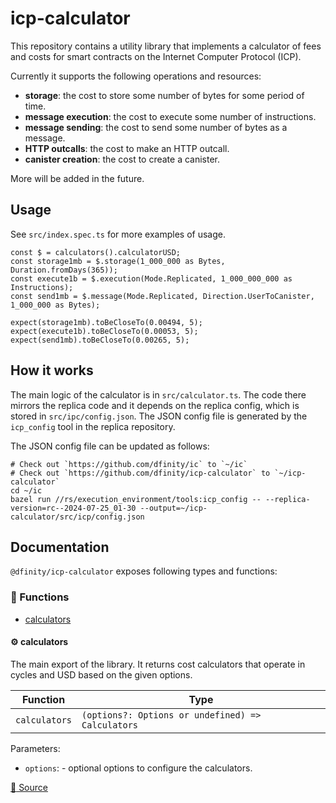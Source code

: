 # icp-calculator

This repository contains a utility library that implements a calculator of fees
and costs for smart contracts on the Internet Computer Protocol (ICP).

Currently it supports the following operations and resources:

- **storage**: the cost to store some number of bytes for some period of time.
- **message execution**: the cost to execute some number of instructions.
- **message sending**: the cost to send some number of bytes as a message.
- **HTTP outcalls**: the cost to make an HTTP outcall.
- **canister creation**: the cost to create a canister.

More will be added in the future.

## Usage

See `src/index.spec.ts` for more examples of usage.

```
const $ = calculators().calculatorUSD;
const storage1mb = $.storage(1_000_000 as Bytes, Duration.fromDays(365));
const execute1b = $.execution(Mode.Replicated, 1_000_000_000 as Instructions);
const send1mb = $.message(Mode.Replicated, Direction.UserToCanister, 1_000_000 as Bytes);

expect(storage1mb).toBeCloseTo(0.00494, 5);
expect(execute1b).toBeCloseTo(0.00053, 5);
expect(send1mb).toBeCloseTo(0.00265, 5);
```

## How it works

The main logic of the calculator is in `src/calculator.ts`.
The code there mirrors the replica code and it depends on the replica config, which is stored in `src/ipc/config.json`.
The JSON config file is generated by the `icp_config` tool in the replica repository.

The JSON config file can be updated as follows:

```
# Check out `https://github.com/dfinity/ic` to `~/ic`
# Check out `https://github.com/dfinity/icp-calculator` to `~/icp-calculator`
cd ~/ic
bazel run //rs/execution_environment/tools:icp_config -- --replica-version=rc--2024-07-25_01-30 --output=~/icp-calculator/src/icp/config.json
```

## Documentation

`@dfinity/icp-calculator` exposes following types and functions:

<!-- TSDOC_START -->

### :toolbox: Functions

- [calculators](#gear-calculators)

#### :gear: calculators

The main export of the library. It returns cost calculators that operate in
cycles and USD based on the given options.

| Function      | Type                                              |
| ------------- | ------------------------------------------------- |
| `calculators` | `(options?: Options or undefined) => Calculators` |

Parameters:

- `options`: - optional options to configure the calculators.

[:link: Source](https://github.com/dfinity/icp-calculator/tree/main/src/index.ts#L64)

<!-- TSDOC_END -->

